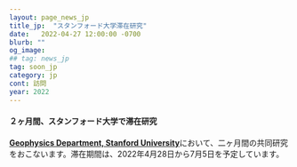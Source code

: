 ```yaml
---
layout: page_news_jp
title_jp:  "スタンフォード大学滞在研究"
date:   2022-04-27 12:00:00 -0700
blurb: ""
og_image:
## tag: news_jp
tag: soon_jp
category: jp
cont: 訪問
year: 2022
---
```


#### **２ヶ月間、スタンフォード大学で滞在研究**

[**Geophysics Department, Stanford University**](https://earth.stanford.edu/geophysics)において、二ヶ月間の共同研究をおこないます。滞在期間は、2022年4月28日から7月5日を予定しています。
